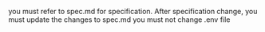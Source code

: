 you must refer to spec.md for specification.
After specification change, you must update the changes to spec.md
you must not change .env file